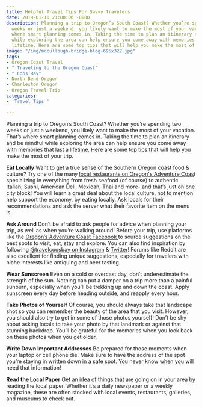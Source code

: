 ```yaml
---
title: Helpful Travel Tips For Savvy Travelers
date: 2019-01-10 21:00:00 -0800
description: Planning a trip to Oregon’s South Coast? Whether you’re spending two
  weeks or just a weekend, you likely want to make the most of your vacation. That’s
  where smart planning comes in. Taking the time to plan an itinerary and be mindful
  while exploring the area can help ensure you come away with memories that last a
  lifetime. Here are some top tips that will help you make the most of your trip.
image: "/img/mccullough-bridge-blog-695x322.jpg"
tags:
- Oregon Coast Travel
- " Traveling to the Oregon Coast"
- " Coos Bay"
- North Bend Oregon
- Charleston Oregon
- Oregon Travel Trip
categories:
- 'Travel Tips '

---
```

Planning a trip to Oregon’s South Coast? Whether you’re spending two weeks or just a weekend, you likely want to make the most of your vacation. That’s where smart planning comes in. Taking the time to plan an itinerary and be mindful while exploring the area can help ensure you come away with memories that last a lifetime. Here are some top tips that will help you make the most of your trip.

**Eat Locally** Want to get a true sense of the Southern Oregon coast food & culture? Try one of the many [local restaurants on Oregon's Adventure Coas](https://oregonsadventurecoast.com/dining/)t specializing in everything from fresh seafood (of course) to authentic Italian, Sushi, American Deli, Mexican, Thai and more- and that’s just on one city block! You will learn a great deal about the local culture, not to mention help support the economy, by eating locally. Ask locals for their recommendations and ask the server what their favorite item on the menu is.

**Ask Around**
Don’t be afraid to ask people for advice when planning your trip, as well as when you’re walking around! Before your trip, use platforms like the [Oregon’s Adventure Coast Facebook  ](https://www.facebook.com/OregonsAdventureCoast/)to source suggestions on the best spots to visit, eat, stay and explore. You can also find inspiration by following [@travelcoosbay on Instagram](https://www.instagram.com/travelcoosbay/) & [Twitter](https://twitter.com/travelcoosbay?lang=en)!  Forums like Reddit are also excellent for finding unique suggestions, especially for travelers with niche interests like antiquing and beer tasting.

**Wear Sunscreen**
Even on a cold or overcast day, don’t underestimate the strength of the sun. Nothing can put a damper on a trip more than a painful sunburn, especially when you’ll be trekking up and down the coast. Apply sunscreen every day before heading outside, and reapply every hour.

**Take Photos of Yourself**
Of course, you should always take that landscape shot so you can remember the beauty of the area that you visit. However, you should also try to get in some of those photos yourself! Don’t be shy about asking locals to take your photo by that landmark or against that stunning backdrop. You’ll be grateful for the memories when you look back on these photos when you get older.

**Write Down Important Addresses**
Be prepared for those moments when your laptop or cell phone die. Make sure to have the address of the spot you’re staying in written down in a safe spot. You never know when you will need that information!

**Read the Local Paper**
Get an idea of things that are going on in your area by reading the local paper. Whether it’s a daily newspaper or a weekly magazine, these are often stocked with local events, restaurants, galleries, and museums to check out.